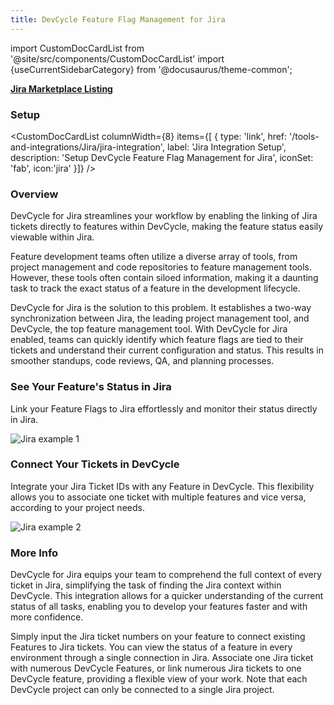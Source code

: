 ```yaml
---
title: DevCycle Feature Flag Management for Jira
---
```


import CustomDocCardList from '@site/src/components/CustomDocCardList'
import {useCurrentSidebarCategory} from '@docusaurus/theme-common';

**[Jira Marketplace Listing](https://marketplace.atlassian.com/apps/1227643/devcycle-feature-flag-management-for-jira)**

### Setup

<CustomDocCardList columnWidth={8} items={[
  {
    type: 'link',
    href: '/tools-and-integrations/Jira/jira-integration',
    label: 'Jira Integration Setup',
    description: 'Setup DevCycle Feature Flag Management for Jira',
    iconSet: 'fab',
    icon:'jira'
  }]} />


### Overview

DevCycle for Jira streamlines your workflow by enabling the linking of Jira tickets directly to features within DevCycle, making the feature status easily viewable within Jira. 

Feature development teams often utilize a diverse array of tools, from project management and code repositories to feature management tools. However, these tools often contain siloed information, making it a daunting task to track the exact status of a feature in the development lifecycle.

DevCycle for Jira is the solution to this problem. It establishes a two-way synchronization between Jira, the leading project management tool, and DevCycle, the top feature management tool. With DevCycle for Jira enabled, teams can quickly identify which feature flags are tied to their tickets and understand their current configuration and status. This results in smoother standups, code reviews, QA, and planning processes.

### See Your Feature's Status in Jira

Link your Feature Flags to Jira effortlessly and monitor their status directly in Jira.

![Jira example 1](/feb-2022-jira-section-1.png)

### Connect Your Tickets in DevCycle

Integrate your Jira Ticket IDs with any Feature in DevCycle. This flexibility allows you to associate one ticket with multiple features and vice versa, according to your project needs.

![Jira example 2](/feb-2022-jira-section-2.png)

### More Info

DevCycle for Jira equips your team to comprehend the full context of every ticket in Jira, simplifying the task of finding the Jira context within DevCycle. This integration allows for a quicker understanding of the current status of all tasks, enabling you to develop your features faster and with more confidence. 

Simply input the Jira ticket numbers on your feature to connect existing Features to Jira tickets. You can view the status of a feature in every environment through a single connection in Jira. Associate one Jira ticket with numerous DevCycle Features, or link numerous Jira tickets to one DevCycle feature, providing a flexible view of your work. Note that each DevCycle project can only be connected to a single Jira project.